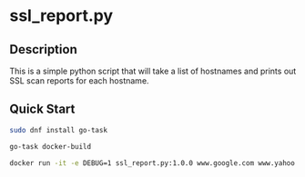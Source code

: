# ssl_report.py

## Description
This is a simple python script that will take a list of hostnames and prints out SSL scan reports for each hostname.

## Quick Start
```bash
sudo dnf install go-task

go-task docker-build

docker run -it -e DEBUG=1 ssl_report.py:1.0.0 www.google.com www.yahoo.com
```
